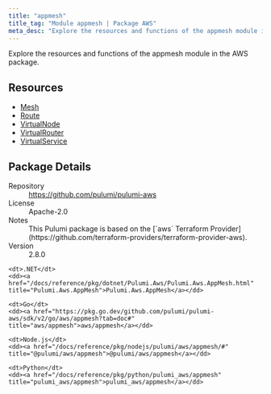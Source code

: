 ```yaml
---
title: "appmesh"
title_tag: "Module appmesh | Package AWS"
meta_desc: "Explore the resources and functions of the appmesh module in the AWS package."
---
```


<!-- WARNING: this file was generated by Pulumi Docs Generator. -->
<!-- Do not edit by hand unless you're certain you know what you are doing! -->

Explore the resources and functions of the appmesh module in the AWS package.

<h2 id="resources">Resources</h2>
<ul class="api">
    <li><a href="mesh" title="Mesh"><span class="symbol resource"></span>Mesh</a></li>
    <li><a href="route" title="Route"><span class="symbol resource"></span>Route</a></li>
    <li><a href="virtualnode" title="VirtualNode"><span class="symbol resource"></span>VirtualNode</a></li>
    <li><a href="virtualrouter" title="VirtualRouter"><span class="symbol resource"></span>VirtualRouter</a></li>
    <li><a href="virtualservice" title="VirtualService"><span class="symbol resource"></span>VirtualService</a></li>
</ul>

<h2 id="package-details">Package Details</h2>
<dl class="package-details">
	<dt>Repository</dt>
	<dd><a href="https://github.com/pulumi/pulumi-aws">https://github.com/pulumi/pulumi-aws</a></dd>
	<dt>License</dt>
	<dd>Apache-2.0</dd>
	<dt>Notes</dt>
	<dd>This Pulumi package is based on the [`aws` Terraform Provider](https://github.com/terraform-providers/terraform-provider-aws).</dd>
	<dt>Version</dt>
	<dd>2.8.0</dd>
</dl>



<dl class="tabular">

    <dt>.NET</dt>
    <dd><a href="/docs/reference/pkg/dotnet/Pulumi.Aws/Pulumi.Aws.AppMesh.html" title="Pulumi.Aws.AppMesh">Pulumi.Aws.AppMesh</a></dd>

    <dt>Go</dt>
    <dd><a href="https://pkg.go.dev/github.com/pulumi/pulumi-aws/sdk/v2/go/aws/appmesh?tab=doc#" title="aws/appmesh">aws/appmesh</a></dd>

    <dt>Node.js</dt>
    <dd><a href="/docs/reference/pkg/nodejs/pulumi/aws/appmesh/#" title="@pulumi/aws/appmesh">@pulumi/aws/appmesh</a></dd>

    <dt>Python</dt>
    <dd><a href="/docs/reference/pkg/python/pulumi_aws/appmesh" title="pulumi_aws/appmesh">pulumi_aws/appmesh</a></dd>

</dl>

